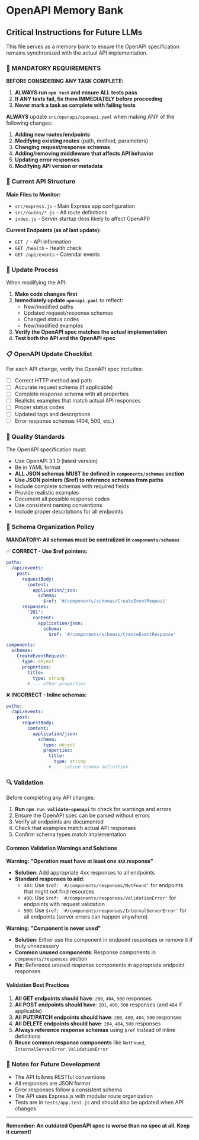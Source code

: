 # OpenAPI Memory Bank

## Critical Instructions for Future LLMs

This file serves as a memory bank to ensure the OpenAPI specification remains synchronized with the actual API implementation.

### 🚨 MANDATORY REQUIREMENTS

**BEFORE CONSIDERING ANY TASK COMPLETE:**
1. **ALWAYS run `npm test` and ensure ALL tests pass**
2. **If ANY tests fail, fix them IMMEDIATELY before proceeding**
3. **Never mark a task as complete with failing tests**

**ALWAYS** update `src/openapi/openapi.yaml` when making ANY of the following changes:

1. **Adding new routes/endpoints**
2. **Modifying existing routes** (path, method, parameters)
3. **Changing request/response schemas**
4. **Adding/removing middleware that affects API behavior**
5. **Updating error responses**
6. **Modifying API version or metadata**

### 📁 Current API Structure

**Main Files to Monitor:**
- `src/express.js` - Main Express app configuration
- `src/routes/*.js` - All route definitions
- `index.js` - Server startup (less likely to affect OpenAPI)

**Current Endpoints (as of last update):**
- `GET /` - API information
- `GET /health` - Health check
- `GET /api/events` - Calendar events

### 🔄 Update Process

When modifying the API:

1. **Make code changes first**
2. **Immediately update `openapi.yaml`** to reflect:
   - New/modified paths
   - Updated request/response schemas
   - Changed status codes
   - New/modified examples
3. **Verify the OpenAPI spec matches the actual implementation**
4. **Test both the API and the OpenAPI spec**

### 📋 OpenAPI Update Checklist

For each API change, verify the OpenAPI spec includes:

- [ ] Correct HTTP method and path
- [ ] Accurate request schema (if applicable)
- [ ] Complete response schema with all properties
- [ ] Realistic examples that match actual API responses
- [ ] Proper status codes
- [ ] Updated tags and descriptions
- [ ] Error response schemas (404, 500, etc.)

### 🎯 Quality Standards

The OpenAPI specification must:
- Use OpenAPI 3.1.0 (latest version)
- Be in YAML format
- **ALL JSON schemas MUST be defined in `components/schemas` section**
- **Use JSON pointers ($ref) to reference schemas from paths**
- Include complete schemas with required fields
- Provide realistic examples
- Document all possible response codes
- Use consistent naming conventions
- Include proper descriptions for all endpoints

### 📐 Schema Organization Policy

**MANDATORY: All schemas must be centralized in `components/schemas`**

✅ **CORRECT - Use $ref pointers:**
```yaml
paths:
  /api/events:
    post:
      requestBody:
        content:
          application/json:
            schema:
              $ref: '#/components/schemas/CreateEventRequest'
      responses:
        '201':
          content:
            application/json:
              schema:
                $ref: '#/components/schemas/CreateEventResponse'

components:
  schemas:
    CreateEventRequest:
      type: object
      properties:
        title:
          type: string
        # ... other properties
````

❌ __INCORRECT - Inline schemas:__

```yaml
paths:
  /api/events:
    post:
      requestBody:
        content:
          application/json:
            schema:
              type: object
              properties:
                title:
                  type: string
                # ... inline schema definition
```

### 🔍 Validation

Before completing any API changes:
1. **Run `npm run validate-openapi`** to check for warnings and errors
2. Ensure the OpenAPI spec can be parsed without errors
3. Verify all endpoints are documented
4. Check that examples match actual API responses
5. Confirm schema types match implementation

#### Common Validation Warnings and Solutions

**Warning: "Operation must have at least one `4XX` response"**
- **Solution**: Add appropriate 4xx responses to all endpoints
- **Standard responses to add**:
  - `404`: Use `$ref: '#/components/responses/NotFound'` for endpoints that might not find resources
  - `400`: Use `$ref: '#/components/responses/ValidationError'` for endpoints with request validation
  - `500`: Use `$ref: '#/components/responses/InternalServerError'` for all endpoints (server errors can happen anywhere)

**Warning: "Component is never used"**
- **Solution**: Either use the component in endpoint responses or remove it if truly unnecessary
- **Common unused components**: Response components in `components/responses` section
- **Fix**: Reference unused response components in appropriate endpoint responses

#### Validation Best Practices

1. **All GET endpoints should have**: `200`, `404`, `500` responses
2. **All POST endpoints should have**: `201`, `400`, `500` responses (and `404` if applicable)
3. **All PUT/PATCH endpoints should have**: `200`, `400`, `404`, `500` responses
4. **All DELETE endpoints should have**: `204`, `404`, `500` responses
5. **Always reference response schemas** using `$ref` instead of inline definitions
6. **Reuse common response components** like `NotFound`, `InternalServerError`, `ValidationError`

### 📝 Notes for Future Development

- The API follows RESTful conventions
- All responses are JSON format
- Error responses follow a consistent schema
- The API uses Express.js with modular route organization
- Tests are in `tests/app.test.js` and should also be updated when API changes

---

**Remember: An outdated OpenAPI spec is worse than no spec at all. Keep it current!**
